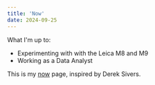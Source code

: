 ```yaml
---
title: 'Now'
date: 2024-09-25
---
```


What I'm up to:
- Experimenting with with the Leica M8 and M9
- Working as a Data Analyst

This is my [now](https://nownownow.com/about) page, inspired by Derek Sivers.



